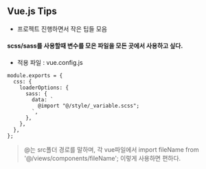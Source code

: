 ## Vue.js Tips
- 프로젝트 진행하면서 작은 팁들 모음

#### scss/sass를 사용할때 변수를 모은 파일을 모든 곳에서 사용하고 싶다.
- 적용 파일 : vue.config.js

```
module.exports = {
  css: {
    loaderOptions: {
      sass: {
        data: `
          @import "@/style/_variable.scss";
        `,
      },
    },
  },
};
```
> @는 src폴더 경로를 말하며, 각 vue파일에서 import fileName from '@/views/components/fileName'; 이렇게 사용하면 편하다.

